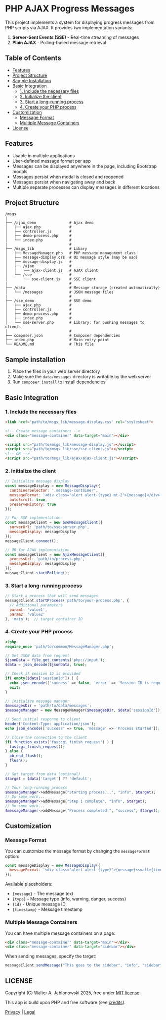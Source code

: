 # PHP AJAX Progress Messages

This project implements a system for displaying progress messages from PHP scripts via AJAX. It provides two implementation variants:

1. **Server-Sent Events (SSE)** - Real-time streaming of messages
2. **Plain AJAX** - Polling-based message retrieval


## Table of Contents

- [Features](#features)
- [Project Structure](#project-structure)
- [Sample Installation](#sample-installation)
- [Basic Integration](#basic-integration)
  - [1. Include the necessary files](#1-include-the-necessary-files)
  - [2. Initialize the client](#2-initialize-the-client)
  - [3. Start a long-running process](#3-start-a-long-running-process)
  - [4. Create your PHP process](#4-create-your-php-process)
- [Customization](#customization)
  - [Message Format](#message-format)
  - [Multiple Message Containers](#multiple-message-containers)
- [License](#license)


## Features

- Usable in multiple applications
- User-defined message format per app
- Messages can be displayed anywhere in the page, including Bootstrap modals
- Messages persist when modal is closed and reopened
- Messages persist when navigating away and back
- Multiple separate processes can display messages in different locations


## Project Structure

```
/msgs
|
├── /ajax_demo               # Ajax demo
│   ├── ajax.php             # 
│   ├── controller.js        # 
│   ├── demo-process.php     # 
│   └── index.php            # 
|                            #
├── /msgs_lib                # Libary
│   ├── MessageManager.php   # PHP message management class
│   ├── message-display.css  # UI message style (may be usd)
│   ├── message-display.js   # 
│   ├── /ajax                # 
│   │   └── ajax-client.js   # AJAX client
│   └── /sse                 # 
│       └── sse-client.js    # SSE client
|                            #
├── /data                    # Message storage (created automatically)
│   └── /messages            # JSON message files
|                            #
├── /sse_demo                # SSE demo
│   ├── ajax.php             # 
│   ├── controller.js        # 
│   ├── demo-process.php     # 
│   ├── index.php            # 
│   └── sse-server.php       # Library: for pushing messages to clients
|                            #
├── composer.json            # Composer dependencies
├── index.php                # Main entry point
└── README.md                # This file
```


## Sample installation

1. Place the files in your web server directory
2. Make sure the `data/messages` directory is writable by the web server
3. Run `composer install` to install dependencies


## Basic Integration

### 1. Include the necessary files

```html
<link href="path/to/msgs_lib/message-display.css" rel="stylesheet">

<!-- Create message containers -->
<div class="message-container" data-target="main"></div>

<script src="path/to/msgs_lib/message-display.js"></script>
<script src="path/to/msgs_lib/sse/sse-client.js"></script>
<!-- OR -->
<script src="path/to/msgs_lib/ajax/ajax-client.js"></script>
```

### 2. Initialize the client

```javascript
// Initialize message display
const messageDisplay = new MessageDisplay({
  containerSelector: '.message-container',
  messageFormat: '<div class="alert alert-{type} mt-2">{message}</div>',
  autoScroll: true,
  preserveHistory: true
});

// For SSE implementation
const messageClient = new SseMessageClient({
  serverUrl: 'path/to/sse-server.php',
  messageDisplay: messageDisplay
});
messageClient.connect();

// OR for AJAX implementation
const messageClient = new AjaxMessageClient({
  processUrl: 'path/to/process.php',
  messageDisplay: messageDisplay
});
messageClient.startPolling();
```

### 3. Start a long-running process

```javascript
// Start a process that will send messages
messageClient.startProcess('path/to/your-process.php', {
  // Additional parameters
  param1: 'value1',
  param2: 'value2'
}, 'main');  // target container ID
```

### 4. Create your PHP process

```php
<?php
require_once 'path/to/common/MessageManager.php';

// Get JSON data from request
$jsonData = file_get_contents('php://input');
$data = json_decode($jsonData, true);

// Check if session ID is provided
if( empty($data['sessionId']) ) {
  echo json_encode(['success' => false, 'error' => 'Session ID is required']);
  exit;
}

// Initialize message manager
$messagesDir = 'path/to/data/messages';
$messageManager = new MessageManager($messagesDir, $data['sessionId']);

// Send initial response to client
header('Content-Type: application/json');
echo json_encode(['success' => true, 'message' => 'Process started']);

// Close the connection to the client
if( function_exists('fastcgi_finish_request') ) {
  fastcgi_finish_request();
} else {
  ob_end_flush();
  flush();
}

// Get target from data (optional)
$target = $data['target'] ?? 'default';

// Your long-running process
$messageManager->addMessage("Starting process...", "info", $target);
// Do some work...
$messageManager->addMessage("Step 1 complete", "info", $target);
// Do some work...
$messageManager->addMessage("Process completed!", "success", $target);
```


## Customization

### Message Format

You can customize the message format by changing the `messageFormat` option:

```javascript
const messageDisplay = new MessageDisplay({
  messageFormat: '<div class="alert alert-{type}">{message}<small>{timestamp}</small></div>'
});
```

Available placeholders:
- `{message}` - The message text
- `{type}` - Message type (info, warning, danger, success)
- `{id}` - Unique message ID
- `{timestamp}` - Message timestamp

### Multiple Message Containers

You can have multiple message containers on a page:

```html
<div class="message-container" data-target="main"></div>
<div class="message-container" data-target="sidebar"></div>
```

When sending messages, specify the target:

```javascript
messageClient.sendMessage("This goes to the sidebar", "info", "sidebar");
```


LICENSE
----------------------------------------------------------

Copyright (C) Walter A. Jablonowski 2025, free under [MIT license](LICENSE)

This app is build upon PHP and free software (see [credits](credits.md)).

[Privacy](https://walter-a-jablonowski.github.io/privacy.html) | [Legal](https://walter-a-jablonowski.github.io/imprint.html)
